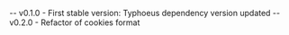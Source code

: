 -- v0.1.0 - First stable version: Typhoeus dependency version updated
-- v0.2.0 - Refactor of cookies format
